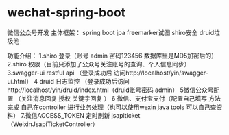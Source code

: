 # wechat-spring-boot
微信公众号开发
主体框架：
spring boot jpa freemarker试图 shiro安全  druid垃圾池




功能介绍：
1.shiro 登录（账号 admin 密码123456  数据库里是MD5加密后的）
2.shiro 权限（目前只添加了公众号关注账号的查询、个人信息同步）
3.swagger-ui restful api （登录成功后 访问http://localhost/yin/swagger-ui.html）
4 druid 日志监控 （登录成功后访问http://localhost/yin/druid/index.html（druid账号密码 admin）
5微信公众号配置 （关注消息回复 授权 关键字回复 ）
6 微信、支付宝支付（配置自己填写 方法完成 自己在controller 进行业务处理（也可以使用wexin java tools 可以自己查资料）
7.微信ACCESS_TOKEN 定时刷新  jsapiticket（WeixinJsapiTicketController）



